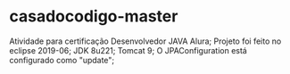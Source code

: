 # casadocodigo-master
Atividade para certificação Desenvolvedor JAVA Alura;
Projeto foi feito no eclipse 2019-06;
JDK 8u221;
Tomcat 9;
O JPAConfiguration está configurado como "update";
